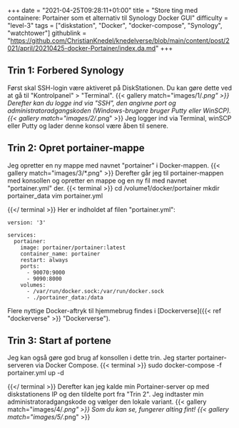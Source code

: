 +++
date = "2021-04-25T09:28:11+01:00"
title = "Store ting med containere: Portainer som et alternativ til Synology Docker GUI"
difficulty = "level-3"
tags = ["diskstation", "Docker", "docker-compose", "Synology", "watchtower"]
githublink = "https://github.com/ChristianKnedel/knedelverse/blob/main/content/post/2021/april/20210425-docker-Portainer/index.da.md"
+++

## Trin 1: Forbered Synology
Først skal SSH-login være aktiveret på DiskStationen. Du kan gøre dette ved at gå til "Kontrolpanel" > "Terminal".
{{< gallery match="images/1/*.png" >}}
Derefter kan du logge ind via "SSH", den angivne port og administratoradgangskoden (Windows-brugere bruger Putty eller WinSCP).
{{< gallery match="images/2/*.png" >}}
Jeg logger ind via Terminal, winSCP eller Putty og lader denne konsol være åben til senere.
## Trin 2: Opret portainer-mappe
Jeg opretter en ny mappe med navnet "portainer" i Docker-mappen.
{{< gallery match="images/3/*.png" >}}
Derefter går jeg til portainer-mappen med konsollen og opretter en mappe og en ny fil med navnet "portainer.yml" der.
{{< terminal >}}
cd /volume1/docker/portainer
mkdir portainer_data
vim portainer.yml

{{</ terminal >}}
Her er indholdet af filen "portainer.yml":
```
version: '3'

services:
  portainer:
    image: portainer/portainer:latest
    container_name: portainer
    restart: always
    ports:
      - 90070:9000
      - 9090:8000
    volumes:
      - /var/run/docker.sock:/var/run/docker.sock
      - ./portainer_data:/data

```
Flere nyttige Docker-aftryk til hjemmebrug findes i [Dockerverse]({{< ref "dockerverse" >}} "Dockerverse").
## Trin 3: Start af portene
Jeg kan også gøre god brug af konsollen i dette trin. Jeg starter portainer-serveren via Docker Compose.
{{< terminal >}}
sudo docker-compose -f portainer.yml up -d

{{</ terminal >}}
Derefter kan jeg kalde min Portainer-server op med diskstationens IP og den tildelte port fra "Trin 2". Jeg indtaster min administratoradgangskode og vælger den lokale variant.
{{< gallery match="images/4/*.png" >}}
Som du kan se, fungerer alting fint!
{{< gallery match="images/5/*.png" >}}